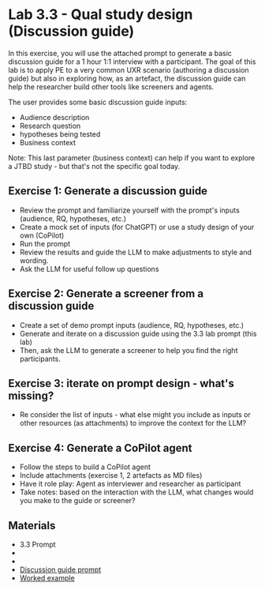 # Lab 3.3 - Qual study design (Discussion guide) #
In this exercise, you will use the attached prompt to generate a basic discussion guide for a 1 hour 1:1 interview with a participant.  The goal of this lab is to apply PE to a very common UXR scenario (authoring a discussion guide) but also in exploring how, as an artefact, the discussion guide can help the researcher build other tools like screeners and agents.  

The user provides some basic discussion guide inputs:  
- Audience description
- Research question
- hypotheses being tested
- Business context 

Note:  This last parameter (business context) can help if you want to explore a JTBD study - but that's not the specific goal today.  

## Exercise 1:  Generate a discussion guide  
- Review the prompt and familiarize yourself with the prompt's inputs (audience, RQ, hypotheses, etc.)
- Create a mock set of inputs (for ChatGPT) or use a study design of your own (CoPilot)
- Run the prompt
- Review the results and guide the LLM to make adjustments to style and wording.
- Ask the LLM for useful follow up questions

## Exercise 2:  Generate a screener from a discussion guide  
- Create a set of demo prompt inputs (audience, RQ, hypotheses, etc.)
- Generate and iterate on a discussion guide using the 3.3 lab prompt (this lab)
- Then, ask the LLM to generate a screener to help you find the right participants.

## Exercise 3:  iterate on prompt design - what's missing?  
- Re consider the list of inputs - what else might you include as inputs or other resources (as attachments) to improve the context for the LLM?

## Exercise 4:  Generate a CoPilot agent  
- Follow the steps to build a CoPilot agent
- Include attachments (exercise 1, 2 artefacts as MD files)
- Have it role play:  Agent as interviewer and researcher as participant
- Take notes:  based on the interaction with the LLM, what changes would you make to the guide or screener?


## Materials
- 3.3 Prompt
- 
- 
- [Discussion guide prompt](./Lab3.2_qual.md)
- [Worked example ](https://chatgpt.com/share/6839e0c0-f4e4-8004-9bb7-40cc0d55b33f)

